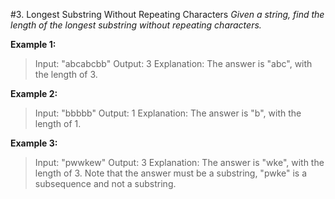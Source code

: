 #3. Longest Substring Without Repeating Characters
*Given a string, find the length of the longest substring without repeating characters.*

**Example 1:**

> Input: "abcabcbb"
> Output: 3 
> Explanation: The answer is "abc", with the length of 3. 

**Example 2:**

> Input: "bbbbb"
> Output: 1
> Explanation: The answer is "b", with the length of 1.

**Example 3:**

> Input: "pwwkew"
> Output: 3
> Explanation: The answer is "wke", with the length of 3. 
             Note that the answer must be a substring, "pwke" is a subsequence and not a substring.